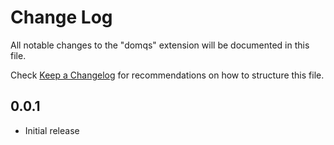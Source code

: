 # Change Log

All notable changes to the "domqs" extension will be documented in this file.

Check [Keep a Changelog](http://keepachangelog.com/) for recommendations on how to structure this file.

## 0.0.1

- Initial release